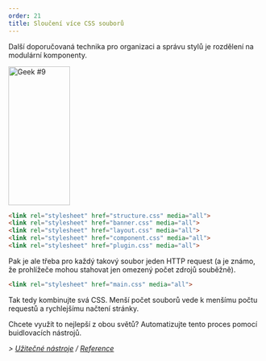 ```yaml
---
order: 21
title: Sloučení více CSS souborů
---
```


Další doporučovaná technika pro organizaci a správu stylů je rozdělení na modulární komponenty.

<div class="img-right">
  <img id="geek-9" class="icos-geek" src="http://browserdiet.com/en/assets/img/9.png" alt="Geek #9" width="122" height="275" />
</div>

```html
<link rel="stylesheet" href="structure.css" media="all">
<link rel="stylesheet" href="banner.css" media="all">
<link rel="stylesheet" href="layout.css" media="all">
<link rel="stylesheet" href="component.css" media="all">
<link rel="stylesheet" href="plugin.css" media="all">
```

Pak je ale třeba pro každý takový soubor jeden HTTP request (a je známo, že prohlížeče mohou stahovat jen omezený počet zdrojů souběžně).

```html
<link rel="stylesheet" href="main.css" media="all">
```

Tak tedy kombinujte svá CSS. Menší počet souborů vede k menšímu počtu requestů a rychlejšímu načtení stránky.

Chcete využít to nejlepší z obou světů? Automatizujte tento proces pomocí buidlovacích nástrojů.

*> [Užitečné nástroje](https://github.com/zenorocha/browser-diet/wiki/Tools#combining-multiple-css-files) / [Reference](https://github.com/zenorocha/browser-diet/wiki/References#combining-multiple-css-files)*

